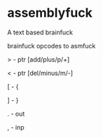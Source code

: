 # assemblyfuck
A text based brainfuck

brainfuck opcodes to asmfuck

\> - ptr \[add/plus/p/+]

< - ptr \[del/minus/m/-]

\[ - {

] - }

. - out

, - inp
